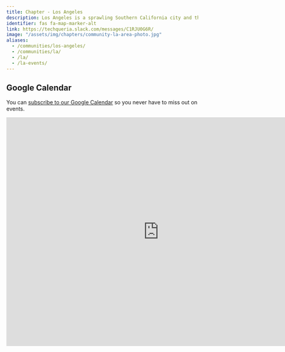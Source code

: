 ```yaml
---
title: Chapter - Los Angeles
description: Los Angeles is a sprawling Southern California city and the center of the nation’s film and television industry.
identifier: fas fa-map-marker-alt
link: https://techqueria.slack.com/messages/C1RJU0G6R/
image: "/assets/img/chapters/community-la-area-photo.jpg"
aliases:
  - /communities/los-angeles/
  - /communities/la/
  - /la/
  - /la-events/
---
```


## Google Calendar

You can [subscribe to our Google Calendar](https://calendar.google.com/calendar/embed?src=u2irek78d7kkavrli3n4cicirc@group.calendar.google.com&ctz=America/Los_Angeles) so you never have to miss out on events.

<iframe src="https://calendar.google.com/calendar/embed?height=600&amp;wkst=1&amp;bgcolor=%23FFFFFF&amp;src=u2irek78d7kkavrli3n4cicirc%40group.calendar.google.com&amp;color=%238C500B&amp;ctz=America%2FLos_Angeles" style="border-width:0" width="800" height="600" frameborder="0" scrolling="no"></iframe>

